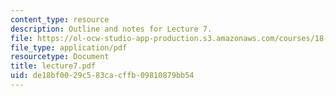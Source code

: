 ```yaml
---
content_type: resource
description: Outline and notes for Lecture 7.
file: https://ol-ocw-studio-app-production.s3.amazonaws.com/courses/18-965-geometry-of-manifolds-fall-2004/de18bf0029c583cacffb09810879bb54_lecture7.pdf
file_type: application/pdf
resourcetype: Document
title: lecture7.pdf
uid: de18bf00-29c5-83ca-cffb-09810879bb54
---
```

